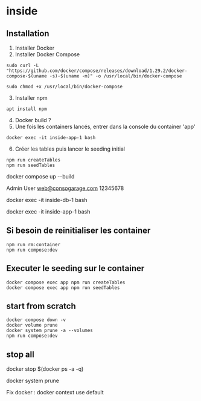 # inside
## Installation


1. Installer Docker
2. Installer Docker Compose
```
sudo curl -L "https://github.com/docker/compose/releases/download/1.29.2/docker-compose-$(uname -s)-$(uname -m)" -o /usr/local/bin/docker-compose
```
```
sudo chmod +x /usr/local/bin/docker-compose
```

3. Installer npm
```
apt install npm
```
4. Docker build ?
5. Une fois les containers lancés, entrer dans la console du container 'app'
```
docker exec -it inside-app-1 bash
```
6. Créer les tables puis lancer le seeding initial
```
npm run createTables
npm run seedTables
```
<!-- 4. 

1. Install Postgres
```
sudo apt install postgresql postgresql-contrib
```

Commencez par installer les dépendances :
```
npm i
``` -->
docker compose up --build

Admin User
web@consogarage.com
12345678

<!-- Entrer dans la console d'un container -->
docker exec -it inside-db-1 bash
<!-- ou -->
docker exec -it inside-app-1 bash

## Si besoin de reinitialiser les container
```
npm run rm:container
npm run compose:dev
```
## Executer le seeding sur le container
```
docker compose exec app npm run createTables
docker compose exec app npm run seedTables

```
## start from scratch
```
docker compose down -v
docker volume prune
docker system prune -a --volumes
npm run compose:dev
```


## stop all
docker stop $(docker ps -a -q)

docker system prune

Fix docker : docker context use default